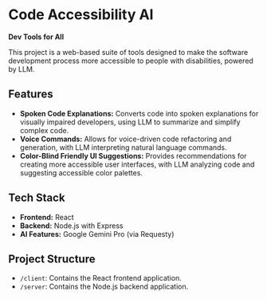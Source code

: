 # Code Accessibility AI

**Dev Tools for All**

This project is a web-based suite of tools designed to make the software development process more accessible to people with disabilities, powered by LLM.

## Features

*   **Spoken Code Explanations:** Converts code into spoken explanations for visually impaired developers, using LLM to summarize and simplify complex code.
*   **Voice Commands:** Allows for voice-driven code refactoring and generation, with LLM interpreting natural language commands.
*   **Color-Blind Friendly UI Suggestions:** Provides recommendations for creating more accessible user interfaces, with LLM analyzing code and suggesting accessible color palettes.

## Tech Stack

*   **Frontend:** React
*   **Backend:** Node.js with Express
*   **AI Features:** Google Gemini Pro (via Requesty)

## Project Structure

*   `/client`: Contains the React frontend application.
*   `/server`: Contains the Node.js backend application.
